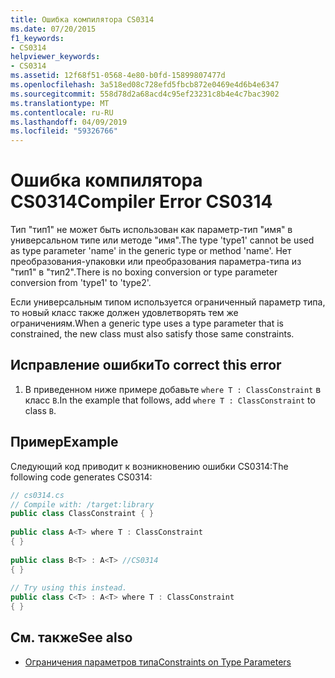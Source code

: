 ```yaml
---
title: Ошибка компилятора CS0314
ms.date: 07/20/2015
f1_keywords:
- CS0314
helpviewer_keywords:
- CS0314
ms.assetid: 12f68f51-0568-4e80-b0fd-15899807477d
ms.openlocfilehash: 3a518ed08c728efd5fbcb872e0469e4d6b4e6347
ms.sourcegitcommit: 558d78d2a68acd4c95ef23231c8b4e4c7bac3902
ms.translationtype: MT
ms.contentlocale: ru-RU
ms.lasthandoff: 04/09/2019
ms.locfileid: "59326766"
---
```

# <a name="compiler-error-cs0314"></a><span data-ttu-id="792a9-102">Ошибка компилятора CS0314</span><span class="sxs-lookup"><span data-stu-id="792a9-102">Compiler Error CS0314</span></span>
<span data-ttu-id="792a9-103">Тип "тип1" не может быть использован как параметр-тип "имя" в универсальном типе или методе "имя".</span><span class="sxs-lookup"><span data-stu-id="792a9-103">The type 'type1' cannot be used as type parameter 'name' in the generic type or method 'name'.</span></span> <span data-ttu-id="792a9-104">Нет преобразования-упаковки или преобразования параметра-типа из "тип1" в "тип2".</span><span class="sxs-lookup"><span data-stu-id="792a9-104">There is no boxing conversion or type parameter conversion from 'type1' to 'type2'.</span></span>  
  
 <span data-ttu-id="792a9-105">Если универсальным типом используется ограниченный параметр типа, то новый класс также должен удовлетворять тем же ограничениям.</span><span class="sxs-lookup"><span data-stu-id="792a9-105">When a generic type uses a type parameter that is constrained, the new class must also satisfy those same constraints.</span></span>  
  
## <a name="to-correct-this-error"></a><span data-ttu-id="792a9-106">Исправление ошибки</span><span class="sxs-lookup"><span data-stu-id="792a9-106">To correct this error</span></span>  
  
1. <span data-ttu-id="792a9-107">В приведенном ниже примере добавьте `where T : ClassConstraint` в класс `B`.</span><span class="sxs-lookup"><span data-stu-id="792a9-107">In the example that follows, add `where T : ClassConstraint` to class `B`.</span></span>  
  
## <a name="example"></a><span data-ttu-id="792a9-108">Пример</span><span class="sxs-lookup"><span data-stu-id="792a9-108">Example</span></span>  
 <span data-ttu-id="792a9-109">Следующий код приводит к возникновению ошибки CS0314:</span><span class="sxs-lookup"><span data-stu-id="792a9-109">The following code generates CS0314:</span></span>  
  
```csharp  
// cs0314.cs  
// Compile with: /target:library  
public class ClassConstraint { }  
  
public class A<T> where T : ClassConstraint  
{ }  
  
public class B<T> : A<T> //CS0314  
{ }  
  
// Try using this instead.  
public class C<T> : A<T> where T : ClassConstraint  
{ }  
```  
  
## <a name="see-also"></a><span data-ttu-id="792a9-110">См. также</span><span class="sxs-lookup"><span data-stu-id="792a9-110">See also</span></span>

- [<span data-ttu-id="792a9-111">Ограничения параметров типа</span><span class="sxs-lookup"><span data-stu-id="792a9-111">Constraints on Type Parameters</span></span>](../../csharp/programming-guide/generics/constraints-on-type-parameters.md)

